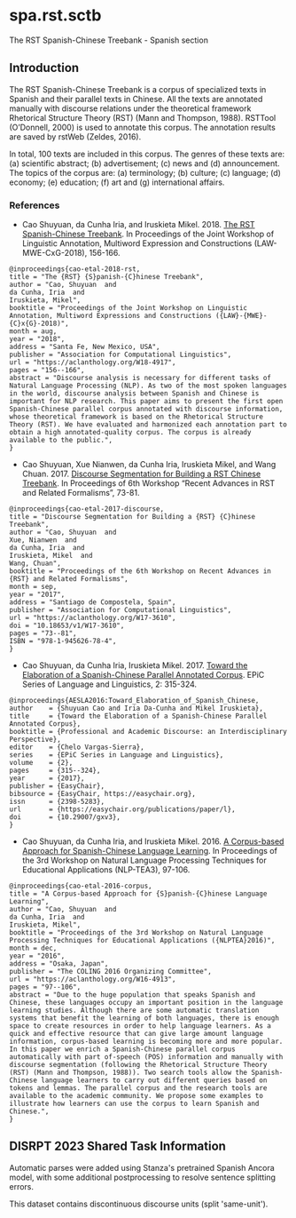 # spa.rst.sctb

The RST Spanish-Chinese Treebank - Spanish section


## Introduction

﻿The RST Spanish-Chinese Treebank is a corpus of specialized texts in Spanish and their parallel texts in Chinese. All the texts are annotated manually with discourse relations under the theoretical framework Rhetorical Structure Theory (RST) (Mann and Thompson, 1988). RSTTool (O’Donnell, 2000) is used to annotate this corpus. The annotation results are saved by rstWeb (Zeldes, 2016).

In total, 100 texts are included in this corpus. The genres of these texts are: (a) scientific abstract; (b) advertisement; (c) news and (d) announcement. The topics of the corpus are: (a) terminology; (b) culture; (c) language; (d) economy; (e) education; (f) art and (g) international affairs.

### References

* Cao Shuyuan, da Cunha Iria, and Iruskieta Mikel. 2018. [The RST Spanish-Chinese Treebank](https://aclanthology.org/W18-4917/). In Proceedings of the Joint Workshop of Linguistic Annotation, Multiword Expression and Constructions (LAW-MWE-CxG-2018), 156-166.
```
@inproceedings{cao-etal-2018-rst,
title = "The {RST} {S}panish-{C}hinese Treebank",
author = "Cao, Shuyuan  and
da Cunha, Iria  and
Iruskieta, Mikel",
booktitle = "Proceedings of the Joint Workshop on Linguistic Annotation, Multiword Expressions and Constructions ({LAW}-{MWE}-{C}x{G}-2018)",
month = aug,
year = "2018",
address = "Santa Fe, New Mexico, USA",
publisher = "Association for Computational Linguistics",
url = "https://aclanthology.org/W18-4917",
pages = "156--166",
abstract = "Discourse analysis is necessary for different tasks of Natural Language Processing (NLP). As two of the most spoken languages in the world, discourse analysis between Spanish and Chinese is important for NLP research. This paper aims to present the first open Spanish-Chinese parallel corpus annotated with discourse information, whose theoretical framework is based on the Rhetorical Structure Theory (RST). We have evaluated and harmonized each annotation part to obtain a high annotated-quality corpus. The corpus is already available to the public.",
}
```

* Cao Shuyuan, Xue Nianwen, da Cunha Iria, Iruskieta Mikel, and Wang Chuan. 2017. [Discourse Segmentation for Building a RST Chinese Treebank](https://aclanthology.org/W17-3610/). In Proceedings of 6th Workshop “Recent Advances in RST and Related Formalisms”, 73-81.
```
@inproceedings{cao-etal-2017-discourse,
title = "Discourse Segmentation for Building a {RST} {C}hinese Treebank",
author = "Cao, Shuyuan  and
Xue, Nianwen  and
da Cunha, Iria  and
Iruskieta, Mikel  and
Wang, Chuan",
booktitle = "Proceedings of the 6th Workshop on Recent Advances in {RST} and Related Formalisms",
month = sep,
year = "2017",
address = "Santiago de Compostela, Spain",
publisher = "Association for Computational Linguistics",
url = "https://aclanthology.org/W17-3610",
doi = "10.18653/v1/W17-3610",
pages = "73--81",
ISBN = "978-1-945626-78-4",
}
```

* Cao Shuyuan, da Cunha Iria, Iruskieta Mikel. 2017. [Toward the Elaboration of a Spanish-Chinese Parallel Annotated Corpus](https://easychair.org/publications/paper/l). EPiC Series of Language and Linguistics, 2: 315-324.
```
@inproceedings{AESLA2016:Toward_Elaboration_of_Spanish_Chinese,
author    = {Shuyuan Cao and Iria Da-Cunha and Mikel Iruskieta},
title     = {Toward the Elaboration of a Spanish-Chinese Parallel Annotated Corpus},
booktitle = {Professional and Academic Discourse: an Interdisciplinary Perspective},
editor    = {Chelo Vargas-Sierra},
series    = {EPiC Series in Language and Linguistics},
volume    = {2},
pages     = {315--324},
year      = {2017},
publisher = {EasyChair},
bibsource = {EasyChair, https://easychair.org},
issn      = {2398-5283},
url       = {https://easychair.org/publications/paper/l},
doi       = {10.29007/gxv3},
}
```

* Cao Shuyuan, da Cunha Iria, and Iruskieta Mikel. 2016. [A Corpus-based Approach for Spanish-Chinese Language Learning](https://aclanthology.org/W16-4913/). In Proceedings of the 3rd Workshop on Natural Language Processing Techniques for Educational Applications (NLP-TEA3), 97-106.
```
@inproceedings{cao-etal-2016-corpus,
title = "A Corpus-based Approach for {S}panish-{C}hinese Language Learning",
author = "Cao, Shuyuan  and
da Cunha, Iria  and
Iruskieta, Mikel",
booktitle = "Proceedings of the 3rd Workshop on Natural Language Processing Techniques for Educational Applications ({NLPTEA}2016)",
month = dec,
year = "2016",
address = "Osaka, Japan",
publisher = "The COLING 2016 Organizing Committee",
url = "https://aclanthology.org/W16-4913",
pages = "97--106",
abstract = "Due to the huge population that speaks Spanish and Chinese, these languages occupy an important position in the language learning studies. Although there are some automatic translation systems that benefit the learning of both languages, there is enough space to create resources in order to help language learners. As a quick and effective resource that can give large amount language information, corpus-based learning is becoming more and more popular. In this paper we enrich a Spanish-Chinese parallel corpus automatically with part of-speech (POS) information and manually with discourse segmentation (following the Rhetorical Structure Theory (RST) (Mann and Thompson, 1988)). Two search tools allow the Spanish-Chinese language learners to carry out different queries based on tokens and lemmas. The parallel corpus and the research tools are available to the academic community. We propose some examples to illustrate how learners can use the corpus to learn Spanish and Chinese.",
}
```


## DISRPT 2023 Shared Task Information

Automatic parses were added using Stanza's pretrained Spanish Ancora model, with some additional postprocessing to resolve sentence splitting errors.

This dataset contains discontinuous discourse units (split 'same-unit').


